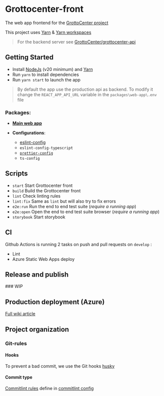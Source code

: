 # Grottocenter-front

The web app frontend for the [GrottoCenter project](https://fr.wikicaves.org/)

This project uses [Yarn](https://yarnpkg.com/) & [Yarn workspaces](https://yarnpkg.com/features/workspaces)

> For the backend server see [GrottoCenter/grottocenter-api](https://github.com/GrottoCenter/grottocenter-api)

## Getting Started

- Install [NodeJs](https://nodejs.org) (v20 minimum) and [Yarn](https://yarnpkg.com/getting-started/install)
- Run `yarn` to install dependencies
- Run `yarn start` to launch the app

> By default the app use the production api as backend. To modify it change the `REACT_APP_API_URL` variable in the `packages\web-app\.env` file

### Packages:

- [**Main web app**](/packages/web-app/README.md)

- **Configurations**:
  - [eslint-config](/packages/eslint-config/README.md)
  - `eslint-config-typescript`
  - [`prettier-config`](/packages/prettier-config/README.md)
  - `ts-config`

## Scripts

- `start` Start Grottocenter front
- `build` Build the Grottocenter front
- `lint` Check linting rules
- `lint:fix` Same as `lint` but will also try to fix errors
- `e2e:run` Run the end to end test suite (_require a running app_)
- `e2e:open` Open the end to end test suite browser (_require a running app_)
- `storybook` Start storybook

## CI

Github Actions is running 2 tasks on push and pull requests on `develop` :

- Lint
- Azure Static Web Apps deploy

## Release and publish

### WIP

## Production deployment (Azure)

[Full wiki article](https://github.com/GrottoCenter/grottocenter-front/wiki/Production-deployment-(Azure))

## Project organization

### Git-rules

#### Hooks

To prevent a bad commit, we use the Git hooks [husky](https://github.com/typicode/husky)

#### Commit type

[Commitlint rules](https://www.conventionalcommits.org/en/v1.0.0/) define in [commitlint config](commitlint.config.js)
